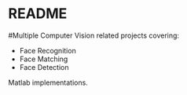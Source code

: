 # README #

#Multiple Computer Vision related projects covering:

* Face Recognition
* Face Matching
* Face Detection

Matlab implementations.